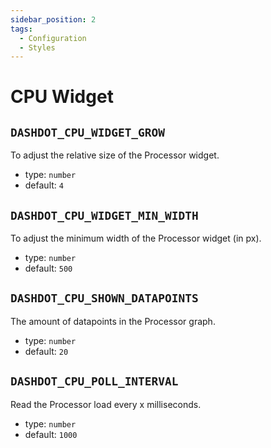 ```yaml
---
sidebar_position: 2
tags:
  - Configuration
  - Styles
---
```


# CPU Widget

## `DASHDOT_CPU_WIDGET_GROW`

To adjust the relative size of the Processor widget.

- type: `number`
- default: `4`

## `DASHDOT_CPU_WIDGET_MIN_WIDTH`

To adjust the minimum width of the Processor widget (in px).

- type: `number`
- default: `500`

## `DASHDOT_CPU_SHOWN_DATAPOINTS`

The amount of datapoints in the Processor graph.

- type: `number`
- default: `20`

## `DASHDOT_CPU_POLL_INTERVAL`

Read the Processor load every x milliseconds.

- type: `number`
- default: `1000`
